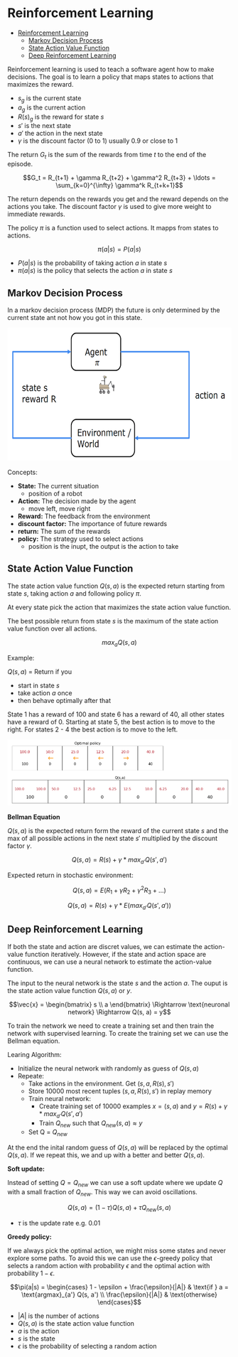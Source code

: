 # Reinforcement Learning

- [Reinforcement Learning](#reinforcement-learning)
  - [Markov Decision Process](#markov-decision-process)
  - [State Action Value Function](#state-action-value-function)
  - [Deep Reinforcement Learning](#deep-reinforcement-learning)


Reinforcement learning is used to teach a software agent  how to make decisions. The goal is to learn a policy that maps states to actions that maximizes the reward.

- $s_g$ is the current state
- $a_g$ is the current action
- $R(s)_g$ is the reward for state $s$
- $s'$ is the next state
- $a'$ the action in the next state
- $\gamma$ is the discount factor (0 to 1) usually 0.9 or close to 1

The return $G_t$ is the sum of the rewards from time $t$ to the end of the episode.
```math
G_t = R_{t+1} + \gamma R_{t+2} + \gamma^2 R_{t+3} + \ldots = \sum_{k=0}^{\infty} \gamma^k R_{t+k+1}
```
The return depends on the rewards you get and the reward depends on the actions you take.
The discount factor $\gamma$ is used to give more weight to immediate rewards.

The policy $\pi$ is a function used to select actions. It mapps from states to actions.
```math
\pi(a|s) = P(a|s)
```

- $P(a|s)$ is the probability of taking action $a$ in state $s$
- $\pi(a|s)$ is the policy that selects the action $a$ in state $s$

## Markov Decision Process

In a markov decision process (MDP) the future is only determined by the current state ant not how you got in this state.

<img src="images/mdp.png" height="300" />

Concepts:

- **State:** The current situation
  - position of a robot
- **Action:** The decision made by the agent
  - move left, move right
- **Reward:** The feedback from the environment
- **discount factor:** The importance of future rewards
- **return:** The sum of the rewards
- **policy:** The strategy used to select actions
  - position is the inupt, the output is the action to take

## State Action Value Function

The state action value function $Q(s, a)$ is the expected return starting from state $s$, taking action $a$ and following policy $\pi$.

At every state pick the action that maximizes the state action value function. 

The best possible return from state $s$ is the maximum of the state action value function over all actions.

```math
max_a Q(s, a)
```

Example:

$Q(s, a)$ = Return if you
- start in state $s$
- take action $a$ once
- then behave optimally after that


State 1 has a reward of 100 and state 6 has a reward of 40, all other states have a reward of 0. Starting at state 5, the best action is to move to the right. For states 2 - 4 the best action is to move to the left.

![alt text](images/state-action-function.png)

**Bellman Equation**

$Q(s, a)$ is the expected return form the reward of the current state $s$ and the max of all possible actions in the next state $s'$ multiplied by the discount factor $\gamma$.

```math
Q(s, a) = R(s) + \gamma * max_{a'} Q(s', a')
```

Expected return in stochastic environment:
```math
Q(s, a) = E(R_1 + \gamma R_2 + \gamma^2 R_3 + \ldots)
```
```math
Q(s, a) = R(s) + \gamma * E(max_{a'} Q(s', a'))
```

## Deep Reinforcement Learning

If both the state and action are discret values, we can estimate the action-value function iteratively. However, if the state and action space are continuous, we can use a neural network to estimate the action-value function.

The input to the neural network is the state $s$ and the action $a$. The ouput is the state action value function $Q(s, a)$ or $y$.

```math
\vec{x} = \begin{bmatrix} s \\ a \end{bmatrix} \Rightarrow \text{neuronal network} \Rightarrow  Q(s, a) = y
```

To train the network we need to create a training set and then train the network with supervised learning.
To create the training set we can use the Bellman equation.

Learing Algorithm:

- Initialize the neural network with randomly as guess of $Q(s, a)$
- Repeate:
  - Take actions in the environment. Get $(s, a, R(s), s')$
  - Store 10000 most recent tuples $(s, a, R(s), s')$ in replay memory
  - Train neural network:
    - Create training set of 10000 examples $x = (s, a)$ and $y = R(s) + \gamma * max_{a'} Q(s', a')$
    - Train $Q_{new}$ such that $Q_{new}(s, a) \approx y$
  - Set Q = $Q_{new}$

At the end the inital random guess of $Q(s, a)$ will be replaced by the optimal $Q(s, a)$.
If we repeat this, we and up with a better and better $Q(s, a)$.

**Soft update:**

Instead of setting $Q = Q_{new}$ we can use a soft update where we update $Q$ with a small fraction of $Q_{new}$. This way we can avoid oscillations.

```math
Q(s, a) = (1 - \tau) Q(s, a) + \tau Q_{new}(s, a)
```
- $\tau$ is the update rate e.g. 0.01

**Greedy policy:**

If we always pick the optimal action, we might miss some states and never explore some paths. To avoid this we can use the $\epsilon$-greedy policy that selects a random action with probability $\epsilon$ and the optimal action with probability $1 - \epsilon$.

```math
\pi(a|s) = \begin{cases}
1 - \epsilon + \frac{\epsilon}{|A|} & \text{if } a = \text{argmax}_{a'} Q(s, a') \\
\frac{\epsilon}{|A|} & \text{otherwise}
\end{cases}
```
- $|A|$ is the number of actions
- $Q(s, a)$ is the state action value function
- $a$ is the action
- $s$ is the state
- $\epsilon$ is the probability of selecting a random action
